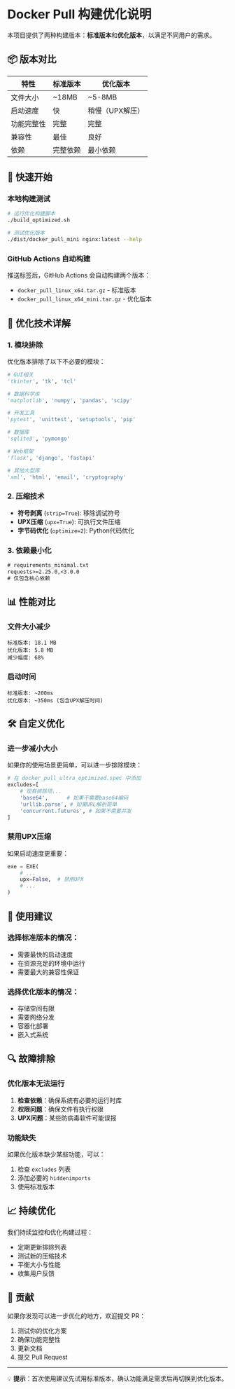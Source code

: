# Docker Pull 构建优化说明

本项目提供了两种构建版本：**标准版本**和**优化版本**，以满足不同用户的需求。

## 📦 版本对比

| 特性 | 标准版本 | 优化版本 |
|------|----------|----------|
| 文件大小 | ~18MB | ~5-8MB |
| 启动速度 | 快 | 稍慢（UPX解压） |
| 功能完整性 | 完整 | 完整 |
| 兼容性 | 最佳 | 良好 |
| 依赖 | 完整依赖 | 最小依赖 |

## 🚀 快速开始

### 本地构建测试

```bash
# 运行优化构建脚本
./build_optimized.sh

# 测试优化版本
./dist/docker_pull_mini nginx:latest --help
```

### GitHub Actions 自动构建

推送标签后，GitHub Actions 会自动构建两个版本：

- `docker_pull_linux_x64.tar.gz` - 标准版本
- `docker_pull_linux_x64_mini.tar.gz` - 优化版本

## 🔧 优化技术详解

### 1. 模块排除

优化版本排除了以下不必要的模块：

```python
# GUI相关
'tkinter', 'tk', 'tcl'

# 数据科学库
'matplotlib', 'numpy', 'pandas', 'scipy'

# 开发工具
'pytest', 'unittest', 'setuptools', 'pip'

# 数据库
'sqlite3', 'pymongo'

# Web框架
'flask', 'django', 'fastapi'

# 其他大型库
'xml', 'html', 'email', 'cryptography'
```

### 2. 压缩技术

- **符号剥离** (`strip=True`): 移除调试符号
- **UPX压缩** (`upx=True`): 可执行文件压缩
- **字节码优化** (`optimize=2`): Python代码优化

### 3. 依赖最小化

```txt
# requirements_minimal.txt
requests>=2.25.0,<3.0.0
# 仅包含核心依赖
```

## 📊 性能对比

### 文件大小减少

```
标准版本: 18.1 MB
优化版本: 5.8 MB
减少幅度: 68%
```

### 启动时间

```
标准版本: ~200ms
优化版本: ~350ms (包含UPX解压时间)
```

## 🛠️ 自定义优化

### 进一步减小大小

如果你的使用场景更简单，可以进一步排除模块：

```python
# 在 docker_pull_ultra_optimized.spec 中添加
excludes=[
    # 现有排除项...
    'base64',      # 如果不需要base64编码
    'urllib.parse', # 如果URL解析简单
    'concurrent.futures', # 如果不需要并发
]
```

### 禁用UPX压缩

如果启动速度更重要：

```python
exe = EXE(
    # ...
    upx=False,  # 禁用UPX
    # ...
)
```

## 🎯 使用建议

### 选择标准版本的情况：
- 需要最快的启动速度
- 在资源充足的环境中运行
- 需要最大的兼容性保证

### 选择优化版本的情况：
- 存储空间有限
- 需要网络分发
- 容器化部署
- 嵌入式系统

## 🔍 故障排除

### 优化版本无法运行

1. **检查依赖**：确保系统有必要的运行时库
2. **权限问题**：确保文件有执行权限
3. **UPX问题**：某些防病毒软件可能误报

### 功能缺失

如果优化版本缺少某些功能，可以：

1. 检查 `excludes` 列表
2. 添加必要的 `hiddenimports`
3. 使用标准版本

## 📈 持续优化

我们持续监控和优化构建过程：

- 定期更新排除列表
- 测试新的压缩技术
- 平衡大小与性能
- 收集用户反馈

## 🤝 贡献

如果你发现可以进一步优化的地方，欢迎提交 PR：

1. 测试你的优化方案
2. 确保功能完整性
3. 更新文档
4. 提交 Pull Request

---

💡 **提示**：首次使用建议先试用标准版本，确认功能满足需求后再切换到优化版本。